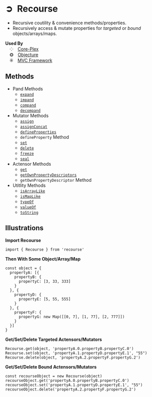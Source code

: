 # ➲&ensp;Recourse
 - Recursive coutility & convenience methods/properties.  
 - Recursively access & mutate properties for *targeted* or *bound* objects/arrays/maps.  

**Used By**  
&emsp;⁘&emsp;[Core-Plex](https://npmjs.org/core-plex)  
&emsp;❂&emsp;[Objecture](https://npmjs.org/objecture)  
&emsp;⁜&emsp;[MVC Framework](https://npmjs.org/mvc-framework)  

## Methods
 - Pand Methods
   - [`expand`](./document/methods/expand.md)
   - [`impand`](./document/methods/impand.md)
   - [`compand`](./document/methods/compand.md)
   - [`decompand`](./document/methods/decompand.md)
 - Mutator Methods
   - [`assign`](./documents/methods/assign.md)
   - [`assignConcat`](./documents/methods/assign-concat.md)
   - [`defineProperties`](./document/methods/define-properties.md)
   - `defineProperty` Method
   - [`set`](./document/methods/set.md) 
   - [`delete`](./document/methods/delete.md) 
   - [`freeze`](./document/methods/freeze.md)
   - [`seal`](./document/methods/seal.md)
 - Actensor Methods
   - [`get`](./document/methods/get.md) 
   - [`getOwnPropertyDescriptors`](./document/methods/get-own-property-descriptors.md)
   - `getOwnPropertyDescriptor` Method
 - Utitlity Methods
   - [`isArrayLike`](./document/methods/is-array-like.md)
   - [`isMapLike`](./document/methods/is-map-like.md)
   - [`typeOf`](./document/methods/type-of.md)
   - [`valueOf`](./document/methods/value-of.md)
   - [`toString`](./document/methods/to-string.md)

## Illustrations
**Import Recourse**  
```
import { Recourse } from 'recourse'
```
**Then With Some Object/Array/Map**  
```
const object = {
  propertyA: [{
    propertyB: {
      propertyC: [3, 33, 333]
    }
  }, {
    propertyD: {
      propertyE: [5, 55, 555]
    }
  }, {
    propertyF: {
      propertyG: new Map([[0, 7], [1, 77], [2, 777]])
    }
  }]
}
```
**Get/Set/Delete Targeted Actensors/Mutators**  
```
Recourse.get(object, 'propertyA.0.propertyB.propertyC.0')
Recourse.set(object, 'propertyA.1.propertyD.propertyE.1', "55")
Recourse.delete(object, 'propertyA.2.propertyF.propertyG.2')
```

**Get/Set/Delete Bound Actensors/Mutators**  
```
const recourseObject = new Recourse(object)
recourseObject.get('propertyA.0.propertyB.propertyC.0')
recourseObject.set('propertyA.1.propertyD.propertyE.1', "55")
recourseObject.delete('propertyA.2.propertyF.propertyG.2')
```
